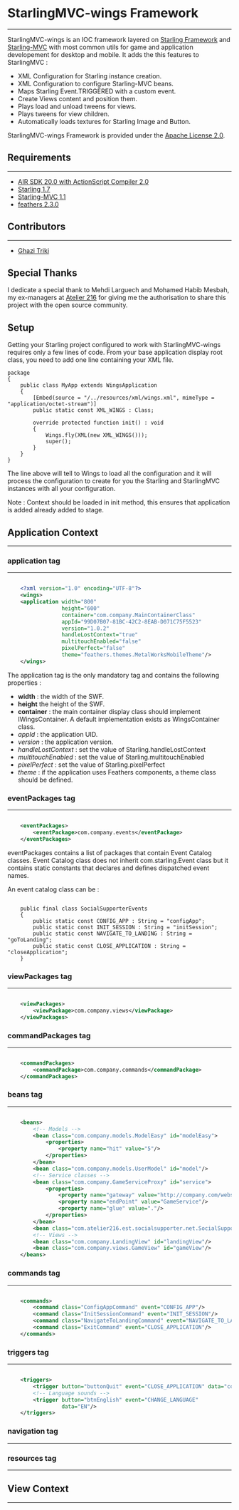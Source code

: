 # StarlingMVC-wings Framework #
------------

StarlingMVC-wings is an IOC framework layered on [Starling Framework](http://gamua.com/starling/) and [Starling-MVC](htp://starlingMVC.org/) with most common utils for game and application developement for desktop and mobile. It adds the this features to StarlingMVC :

* XML Configuration for Starling instance creation.
* XML Configuration to configure Starling-MVC beans.
* Maps Starling Event.TRIGGERED with a custom event.
* Create Views content and position them.
* Plays load and unload tweens for views.
* Plays tweens for view children.
* Automatically loads textures for Starling Image and Button.

StarlingMVC-wings Framework is provided under the [Apache License 2.0](http://www.apache.org/licenses/LICENSE-2.0).

## Requirements ##
------------
* [AIR SDK 20.0 with ActionScript Compiler 2.0](http://www.adobe.com/devnet/air/air-sdk-download.html)
* [Starling 1.7](http://gamua.com/starling/)
* [Starling-MVC 1.1](http://starlingMVC.org/)
* [feathers 2.3.0](http://feathersui.com/)

## Contributors ##
------------
* [Ghazi Triki](mailto:ghazi.triki@riadvice.tn)

## Special Thanks ##

I dedicate a special thank to Mehdi Larguech and Mohamed Habib Mesbah, my ex-managers at [Atelier 216](http://atelier216.net/) for giving me the authorisation to share this project with the open source community.

Setup
------------
Getting your Starling project configured to work with StarlingMVC-wings requires only a few lines of code. From your base application display root class, you need to add one line containing your XML file.


```as3
package
{
    public class MyApp extends WingsApplication
    {
        [Embed(source = "/../resources/xml/wings.xml", mimeType = "application/octet-stream")]
        public static const XML_WINGS : Class;

        override protected function init() : void
        {
            Wings.fly(XML(new XML_WINGS()));
            super();
        }
    }
}
```
The line above will tell to Wings to load all the configuration and it will process the configuration to create for you the Starling and StarlingMVC instances with all your configuration.

Note : Context should be loaded in init method, this ensures that application is added already added to stage.

## Application Context ##
------------

### application tag ###
------------

```xml

	<?xml version="1.0" encoding="UTF-8"?>
	<wings>
	<application width="800"
				 height="600"
				 container="com.company.MainContainerClass"
				 appId="99D07B07-81BC-42C2-8EAB-D071C75F5523"
				 version="1.0.2"
				 handleLostContext="true"
                 multitouchEnabled="false"
                 pixelPerfect="false" 
                 theme="feathers.themes.MetalWorksMobileTheme"/>
	</wings>

```

The application tag is the only mandatory tag and contains the following properties :

- **width** : the width of the SWF.
- **height** the height of the SWF.
- **container** : the main container display class should implement IWingsContainer. A default implementation exists as WingsContainer class.
- *appId* : the application UID.
- *version* : the application version.
- *handleLostContext* : set the value of Starling.handleLostContext
- *multitouchEnabled* : set the value of Starling.multitouchEnabled
- *pixelPerfect* : set the value of Starling.pixelPerfect
- *theme* : if the application uses Feathers components, a theme class should be defined.

### eventPackages tag ###
------------

```xml

    <eventPackages>
        <eventPackage>com.company.events</eventPackage>
    </eventPackages>

```

eventPackages contains a list of packages that contain Event Catalog classes. Event Catalog class does not inherit com.starling.Event class but it contains static constants that declares and defines dispatched event names.

An event catalog class can be :

```as3

	public final class SocialSupporterEvents
    {
        public static const CONFIG_APP : String = "configApp";
        public static const INIT_SESSION : String = "initSession";
		public static const NAVIGATE_TO_LANDING : String = "goToLanding";
		public static const CLOSE_APPLICATION : String = "closeApplication";
	}

```

### viewPackages tag ###
------------

```xml

    <viewPackages>
        <viewPackage>com.company.views</viewPackage>
    </viewPackages>

```

### commandPackages tag ###
------------

```xml

    <commandPackages>
        <commandPackage>com.company.commands</commandPackage>
    </commandPackages>

```

### beans tag ###
------------

```xml

	<beans>
        <!-- Models -->
        <bean class="com.company.models.ModelEasy" id="modelEasy">
            <properties>
                <property name="hit" value="5"/>
            </properties>
        </bean>
        <bean class="com.company.models.UserModel" id="model"/>
        <!-- Service classes -->
        <bean class="com.company.GameServiceProxy" id="service">
            <properties>
                <property name="gateway" value="http://company.com/webservice/"/>
                <property name="endPoint" value="GameService"/>
                <property name="glue" value="."/>
            </properties>
        </bean>
        <bean class="com.atelier216.est.socialsupporter.net.SocialSupporterDelegateResponder" id="responder"/>
        <!-- Views -->
        <bean class="com.company.LandingView" id="landingView"/>
		<bean class="com.company.views.GameView" id="gameView"/>
    </beans>

```

### commands tag ###
------------

```xml

 	<commands>
		<command class="ConfigAppCommand" event="CONFIG_APP"/>
		<command class="InitSessionCommand" event="INIT_SESSION"/>
        <command class="NavigateToLandingCommand" event="NAVIGATE_TO_LANDING"/>
        <command class="ExitCommand" event="CLOSE_APPLICATION"/>
    </commands>

```

### triggers tag ###
------------


```xml

	<triggers>
        <trigger button="buttonQuit" event="CLOSE_APPLICATION" data="confirm"/>
        <!-- Language sounds -->
        <trigger button="btnEnglish" event="CHANGE_LANGUAGE"
                 data="EN"/>
	</triggers>


```

### navigation tag ###
------------

### resources tag ###
------------

## View Context ##
------------